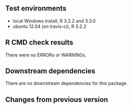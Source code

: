 ## Test environments
* local Windows install, R 3.2.2 and 3.3.0
* ubuntu 12.04 (on travis-ci), R 3.2.2

## R CMD check results
There were no ERRORs or WARNINGs. 

## Downstream dependencies
There are no downstream dependencies for this package.

## Changes from previous version

